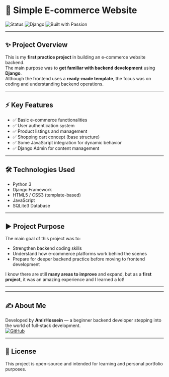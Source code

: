 # 🛒 Simple E-commerce Website

![Status](https://img.shields.io/badge/Status-First%20Practice-yellow)
![Django](https://img.shields.io/badge/Django-Backend-blue)
![Built with Passion](https://img.shields.io/badge/Built%20with-Passion-red)

---

## ✨ Project Overview

This is my **first practice project** in building an e-commerce website backend.  
The main purpose was to **get familiar with backend development** using **Django**.  
Although the frontend uses a **ready-made template**, the focus was on coding and understanding backend operations.

---

## ⚡ Key Features
- ✅ Basic e-commerce functionalities
- ✅ User authentication system
- ✅ Product listings and management
- ✅ Shopping cart concept (base structure)
- ✅ Some JavaScript integration for dynamic behavior
- ✅ Django Admin for content management

---

## 🛠️ Technologies Used
- Python 3
- Django Framework
- HTML5 / CSS3 (template-based)
- JavaScript
- SQLite3 Database

---

## ▶️ Project Purpose

The main goal of this project was to:
- Strengthen backend coding skills
- Understand how e-commerce platforms work behind the scenes
- Prepare for deeper backend practice before moving to frontend development

I know there are still **many areas to improve** and expand, but as a **first project**, it was an amazing experience and I learned a lot!

---
---

## ✍️ About Me
Developed by **AmirHossein** — a beginner backend developer stepping into the world of full-stack development.  
[![GitHub](https://img.shields.io/badge/GitHub-Profile-black)](https://github.com)

---

## 📜 License
This project is open-source and intended for learning and personal portfolio purposes.
